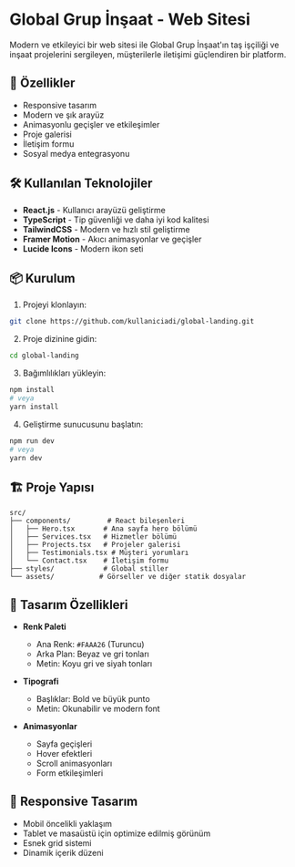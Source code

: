 # Global Grup İnşaat - Web Sitesi

Modern ve etkileyici bir web sitesi ile Global Grup İnşaat'ın taş işçiliği ve inşaat projelerini sergileyen, müşterilerle iletişimi güçlendiren bir platform.

## 🚀 Özellikler

- Responsive tasarım
- Modern ve şık arayüz
- Animasyonlu geçişler ve etkileşimler
- Proje galerisi
- İletişim formu
- Sosyal medya entegrasyonu

## 🛠️ Kullanılan Teknolojiler

- **React.js** - Kullanıcı arayüzü geliştirme
- **TypeScript** - Tip güvenliği ve daha iyi kod kalitesi
- **TailwindCSS** - Modern ve hızlı stil geliştirme
- **Framer Motion** - Akıcı animasyonlar ve geçişler
- **Lucide Icons** - Modern ikon seti

## 📦 Kurulum

1. Projeyi klonlayın:

```bash
git clone https://github.com/kullaniciadi/global-landing.git
```

2. Proje dizinine gidin:

```bash
cd global-landing
```

3. Bağımlılıkları yükleyin:

```bash
npm install
# veya
yarn install
```

4. Geliştirme sunucusunu başlatın:

```bash
npm run dev
# veya
yarn dev
```

## 🏗️ Proje Yapısı

```
src/
├── components/         # React bileşenleri
│   ├── Hero.tsx       # Ana sayfa hero bölümü
│   ├── Services.tsx   # Hizmetler bölümü
│   ├── Projects.tsx   # Projeler galerisi
│   ├── Testimonials.tsx # Müşteri yorumları
│   └── Contact.tsx    # İletişim formu
├── styles/            # Global stiller
└── assets/           # Görseller ve diğer statik dosyalar
```

## 🎨 Tasarım Özellikleri

- **Renk Paleti**

  - Ana Renk: `#FAAA26` (Turuncu)
  - Arka Plan: Beyaz ve gri tonları
  - Metin: Koyu gri ve siyah tonları

- **Tipografi**

  - Başlıklar: Bold ve büyük punto
  - Metin: Okunabilir ve modern font

- **Animasyonlar**
  - Sayfa geçişleri
  - Hover efektleri
  - Scroll animasyonları
  - Form etkileşimleri

## 📱 Responsive Tasarım

- Mobil öncelikli yaklaşım
- Tablet ve masaüstü için optimize edilmiş görünüm
- Esnek grid sistemi
- Dinamik içerik düzeni
